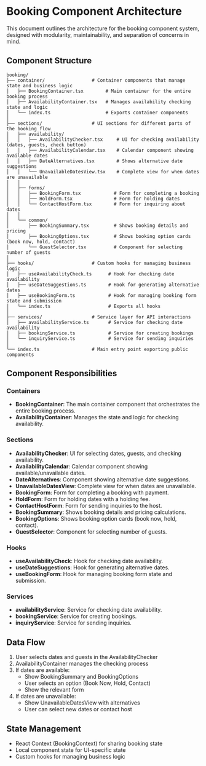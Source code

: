 # Booking Component Architecture

This document outlines the architecture for the booking component system, designed with modularity, maintainability, and separation of concerns in mind.

## Component Structure

```
booking/
├── container/                 # Container components that manage state and business logic
│   ├── BookingContainer.tsx        # Main container for the entire booking process
│   ├── AvailabilityContainer.tsx   # Manages availability checking state and logic
│   └── index.ts                    # Exports container components
│
├── sections/                  # UI sections for different parts of the booking flow
│   ├── availability/
│   │   ├── AvailabilityChecker.tsx     # UI for checking availability (dates, guests, check button)
│   │   ├── AvailabilityCalendar.tsx    # Calendar component showing available dates
│   │   ├── DateAlternatives.tsx        # Shows alternative date suggestions
│   │   └── UnavailableDatesView.tsx    # Complete view for when dates are unavailable
│   │
│   ├── forms/
│   │   ├── BookingForm.tsx            # Form for completing a booking
│   │   ├── HoldForm.tsx               # Form for holding dates
│   │   └── ContactHostForm.tsx        # Form for inquiring about dates
│   │
│   └── common/
│       ├── BookingSummary.tsx         # Shows booking details and pricing
│       ├── BookingOptions.tsx         # Shows booking option cards (book now, hold, contact)
│       └── GuestSelector.tsx          # Component for selecting number of guests
│
├── hooks/                     # Custom hooks for managing business logic
│   ├── useAvailabilityCheck.ts      # Hook for checking date availability
│   ├── useDateSuggestions.ts        # Hook for generating alternative dates
│   ├── useBookingForm.ts            # Hook for managing booking form state and submission
│   └── index.ts                     # Exports all hooks
│
├── services/                  # Service layer for API interactions
│   ├── availabilityService.ts       # Service for checking date availability
│   ├── bookingService.ts            # Service for creating bookings
│   └── inquiryService.ts            # Service for sending inquiries
│
└── index.ts                   # Main entry point exporting public components
```

## Component Responsibilities

### Containers

- **BookingContainer**: The main container component that orchestrates the entire booking process.
- **AvailabilityContainer**: Manages the state and logic for checking availability.

### Sections

- **AvailabilityChecker**: UI for selecting dates, guests, and checking availability.
- **AvailabilityCalendar**: Calendar component showing available/unavailable dates.
- **DateAlternatives**: Component showing alternative date suggestions.
- **UnavailableDatesView**: Complete view for when dates are unavailable.
- **BookingForm**: Form for completing a booking with payment.
- **HoldForm**: Form for holding dates with a holding fee.
- **ContactHostForm**: Form for sending inquiries to the host.
- **BookingSummary**: Shows booking details and pricing calculations.
- **BookingOptions**: Shows booking option cards (book now, hold, contact).
- **GuestSelector**: Component for selecting number of guests.

### Hooks

- **useAvailabilityCheck**: Hook for checking date availability.
- **useDateSuggestions**: Hook for generating alternative dates.
- **useBookingForm**: Hook for managing booking form state and submission.

### Services

- **availabilityService**: Service for checking date availability.
- **bookingService**: Service for creating bookings.
- **inquiryService**: Service for sending inquiries.

## Data Flow

1. User selects dates and guests in the AvailabilityChecker
2. AvailabilityContainer manages the checking process
3. If dates are available:
   - Show BookingSummary and BookingOptions
   - User selects an option (Book Now, Hold, Contact)
   - Show the relevant form
4. If dates are unavailable:
   - Show UnavailableDatesView with alternatives
   - User can select new dates or contact host

## State Management

- React Context (BookingContext) for sharing booking state
- Local component state for UI-specific state
- Custom hooks for managing business logic